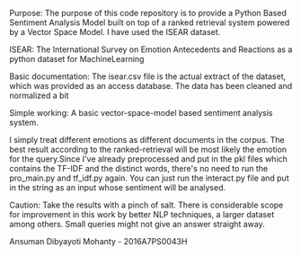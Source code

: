 Purpose:
The purpose of this code repository is to provide a Python Based Sentiment Analysis Model built on top of a ranked retrieval system powered by a Vector Space Model. I have used the ISEAR dataset.

ISEAR: 
The International Survey on Emotion Antecedents and Reactions as a python dataset for MachineLearning

Basic documentation:
The isear.csv file is the actual extract of the dataset, which was provided as an access database.
The data has been cleaned and normalized a bit 

Simple working: 
A basic vector-space-model based sentiment analysis system. 

I simply treat different emotions as different documents in the corpus. The best result according to the ranked-retrieval will be most likely the emotion for the query.Since I've already preprocessed and put in the pkl files which contains the TF-IDF and the distinct words, there's no need to run the pro_main.py and tf_idf.py again. You can just run the interact.py file and put in the string as an input whose sentiment will be analysed.

Caution: Take the results with a pinch of salt. There is considerable scope for improvement in this work by better NLP techniques, a larger dataset among others. Small queries might not give an answer straight away.


Ansuman Dibyayoti Mohanty - 2016A7PS0043H 

